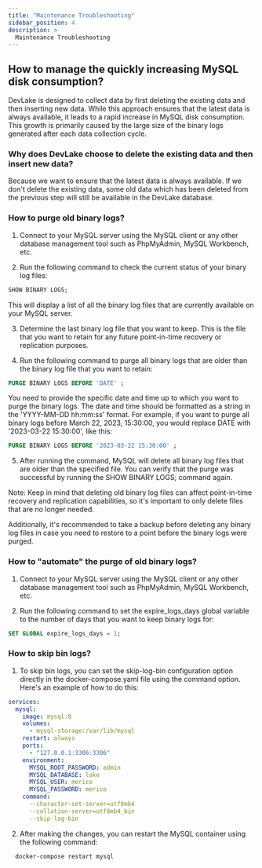 ```yaml
---
title: "Maintenance Troubleshooting"
sidebar_position: 4
description: >
  Maintenance Troubleshooting
---
```


## How to manage the quickly increasing MySQL disk consumption?

DevLake is designed to collect data by first deleting the existing data and
then inserting new data. While this approach ensures that the latest data is
always available, it leads to a rapid increase in MySQL disk consumption.
This growth is primarily caused by the large size of the binary logs generated
after each data collection cycle.

### Why does DevLake choose to delete the existing data and then insert new data?

Because we want to ensure that the latest data is 
always available. If we don't delete the existing data, some old data which has been deleted 
from the previous step will still be available in the DevLake database.


### How to purge old binary logs?

1. Connect to your MySQL server using the MySQL client or any other database management tool such as PhpMyAdmin, MySQL Workbench, etc.

2. Run the following command to check the current status of your binary log files:

```sql
SHOW BINARY LOGS;
```
This will display a list of all the binary log files that are currently available on your MySQL server.

3. Determine the last binary log file that you want to keep. This is the file that you want to retain for any future point-in-time recovery or replication purposes.

4. Run the following command to purge all binary logs that are older than the binary log file that you want to retain:

```sql
PURGE BINARY LOGS BEFORE 'DATE' ;
```
You need to provide the specific date and time up to which you want to purge the binary logs. The date and time should be formatted as a string in the 'YYYY-MM-DD hh:mm:ss' format.
For example, if you want to purge all binary logs before March 22, 2023, 15:30:00, you would replace DATE with '2023-03-22 15:30:00', like this:

```sql
PURGE BINARY LOGS BEFORE '2023-03-22 15:30:00' ;
```


5. After running the command, MySQL will delete all binary log files that are older than the specified file. You can verify that the purge was successful by running the SHOW BINARY LOGS; command again.

Note: Keep in mind that deleting old binary log files can affect point-in-time recovery and replication capabilities, so it's important to only delete files that are no longer needed.

Additionally, it's recommended to take a backup before deleting any binary log files in case you need to restore to a point before the binary logs were purged.

### How to "automate" the purge of old binary logs?

1. Connect to your MySQL server using the MySQL client or any other database management tool such as PhpMyAdmin, MySQL Workbench, etc.

2. Run the following command to set the expire_logs_days global variable to the number of days that you want to keep binary logs for:

```sql
SET GLOBAL expire_logs_days = 1;
```

### How to skip bin logs?

1. To skip bin logs, you can set the skip-log-bin configuration option directly in the docker-compose.yaml file using the command option. Here's an example of how to do this:
```yaml
services:
  mysql:
    image: mysql:8
    volumes:
      - mysql-storage:/var/lib/mysql
    restart: always
    ports:
      - "127.0.0.1:3306:3306"
    environment:
      MYSQL_ROOT_PASSWORD: admin
      MYSQL_DATABASE: lake
      MYSQL_USER: merico
      MYSQL_PASSWORD: merico
    command:
      --character-set-server=utf8mb4
      --collation-server=utf8mb4_bin
      --skip-log-bin
```

2. After making the changes, you can restart the MySQL container using the following command:
```bash
  docker-compose restart mysql
```

